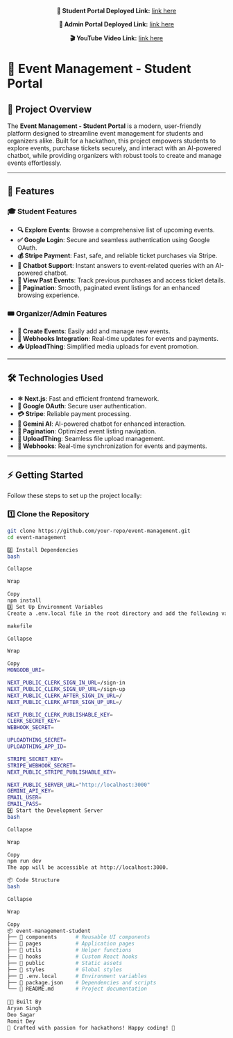 <div align="center">
  <p><strong>🔗 Student Portal Deployed Link:</strong> <a href="#">link here</a></p>
  <p><strong>🔗 Admin Portal Deployed Link:</strong> <a href="#">link here</a></p>
  <p><strong>🎬 YouTube Video Link:</strong> <a href="#">link here</a></p>
</div>

# 🎉 Event Management - Student Portal

## 📌 Project Overview

The **Event Management - Student Portal** is a modern, user-friendly platform designed to streamline event management for students and organizers alike. Built for a hackathon, this project empowers students to explore events, purchase tickets securely, and interact with an AI-powered chatbot, while providing organizers with robust tools to create and manage events effortlessly.

---

## 🚀 Features

### 🎓 Student Features
- **🔍 Explore Events**: Browse a comprehensive list of upcoming events.
- **✅ Google Login**: Secure and seamless authentication using Google OAuth.
- **💰 Stripe Payment**: Fast, safe, and reliable ticket purchases via Stripe.
- **🤖 Chatbot Support**: Instant answers to event-related queries with an AI-powered chatbot.
- **📜 View Past Events**: Track previous purchases and access ticket details.
- **📏 Pagination**: Smooth, paginated event listings for an enhanced browsing experience.

### 🎟️ Organizer/Admin Features
- **📅 Create Events**: Easily add and manage new events.
- **🔗 Webhooks Integration**: Real-time updates for events and payments.
- **📤 UploadThing**: Simplified media uploads for event promotion.

---

## 🛠️ Technologies Used

- **⚛️ Next.js**: Fast and efficient frontend framework.
- **🔐 Google OAuth**: Secure user authentication.
- **💳 Stripe**: Reliable payment processing.
- **🤖 Gemini AI**: AI-powered chatbot for enhanced interaction.
- **📜 Pagination**: Optimized event listing navigation.
- **📂 UploadThing**: Seamless file upload management.
- **🔄 Webhooks**: Real-time synchronization for events and payments.

---

## ⚡ Getting Started

Follow these steps to set up the project locally:

### 1️⃣ Clone the Repository
```bash
git clone https://github.com/your-repo/event-management.git
cd event-management

2️⃣ Install Dependencies
bash

Collapse

Wrap

Copy
npm install
3️⃣ Set Up Environment Variables
Create a .env.local file in the root directory and add the following variables:

makefile

Collapse

Wrap

Copy
MONGODB_URI=

NEXT_PUBLIC_CLERK_SIGN_IN_URL=/sign-in
NEXT_PUBLIC_CLERK_SIGN_UP_URL=/sign-up
NEXT_PUBLIC_CLERK_AFTER_SIGN_IN_URL=/
NEXT_PUBLIC_CLERK_AFTER_SIGN_UP_URL=/

NEXT_PUBLIC_CLERK_PUBLISHABLE_KEY=
CLERK_SECRET_KEY=
WEBHOOK_SECRET=

UPLOADTHING_SECRET=
UPLOADTHING_APP_ID=

STRIPE_SECRET_KEY=
STRIPE_WEBHOOK_SECRET=
NEXT_PUBLIC_STRIPE_PUBLISHABLE_KEY=

NEXT_PUBLIC_SERVER_URL="http://localhost:3000"
GEMINI_API_KEY=
EMAIL_USER=
EMAIL_PASS=
4️⃣ Start the Development Server
bash

Collapse

Wrap

Copy
npm run dev
The app will be accessible at http://localhost:3000.

📦 Code Structure
bash

Collapse

Wrap

Copy
📦 event-management-student
├── 📂 components      # Reusable UI components
├── 📂 pages           # Application pages
├── 📂 utils           # Helper functions
├── 📂 hooks           # Custom React hooks
├── 📂 public          # Static assets
├── 📂 styles          # Global styles
├── 📄 .env.local      # Environment variables
├── 📄 package.json    # Dependencies and scripts
└── 📄 README.md       # Project documentation
	
👨‍💻 Built By
Aryan Singh
Deo Sagar
Romit Dey
🚀 Crafted with passion for hackathons! Happy coding! 💙

